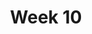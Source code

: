 ---
title: Week 10
contents:
  - date: 2025-08-12
    items:
      - type: lecture
        topics:
          - Review
      - type: quiz
        title: Quiz 15
        description: Quiz 15
        link: "??"



  - date: 2025-08-13
    items:
      - type: exercise
        topics:
          - TBD

  - date: 2025-08-14
    items:
      - type: lecture
        topics:
          - Final Exam - Focused on rigid bodies
---